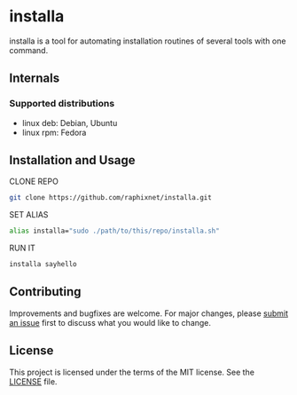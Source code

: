 # installa

installa is a tool for automating installation routines of several tools with one command.

## Internals
### Supported distributions
* linux deb: Debian, Ubuntu
* linux rpm: Fedora

## Installation and Usage

CLONE REPO 
```bash
git clone https://github.com/raphixnet/installa.git 
```

SET ALIAS
```bash
alias installa="sudo ./path/to/this/repo/installa.sh"
```

RUN IT
```bash
installa sayhello 
```

## Contributing
Improvements and bugfixes are welcome. For major changes, please [submit an issue](https://github.com/raphixnet/installa/issues/new) first to discuss what you would like to change.

## License
This project is licensed under the terms of the MIT license. See the [LICENSE](LICENSE) file.
